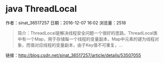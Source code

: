 # java ThreadLocal
作者：sinat_36517257
日期：2016-12-07 16:02
浏览量：2518
> 简介：ThreadLocal是解决线程安全问题一个很好的思路，ThreadLocal类中有一个Map，用于存储每一个线程的变量副本，Map中元素的键为线程对象，而值对应线程的变量副本，由于Key值不可重复，...

 链接：http://blog.csdn.net/sinat_36517257/article/details/53507055
